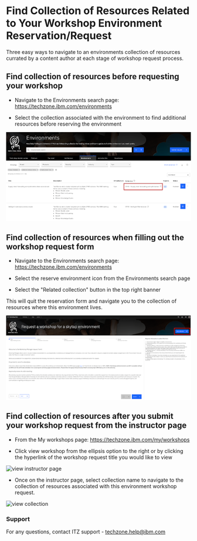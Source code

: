 # Find Collection of Resources Related to Your Workshop Environment Reservation/Request

Three easy ways to navigate to an environments collection of resources currated by a content author at each stage of workshop request process.


## Find collection of resources before requesting your workshop

- Navigate to the Environments search page: https://techzone.ibm.com/environments

- Select the collection associated with the environment to find additional resources before reserving the environment

![environment collection](Images/environment%20associated%20collection.png)



## Find collection of resources when filling out the workshop request form

- Navigate to the Environments search page: https://techzone.ibm.com/environments

- Select the reserve environment icon from the Environments search page

- Select the "Related collection" button in the top right banner

This will quit the reservation form and navigate you to the collection of resources where this environment lives. 

![reservation-related collection](Images/workshop%20collection%20view%20on%20request.png)



## Find collection of resources after you submit your workshop request from the instructor page

- From the My workshops page: https://techzone.ibm.com/my/workshops

- Click view workshop from the ellipsis option to the right or by clicking the hyperlink of the workshop request title you would like to view

![view instructor page](https://github.ibm.com/dte-support/private/blob/master/itz/itz-runbooks/Images/view%20instructor%20page.png)

- Once on the instructor page, select collection name to navigate to the collection of resources associated with this environment workshop request. 

![view collection](https://github.ibm.com/dte-support/private/blob/master/itz/itz-runbooks/Images/collection%20url%20on%20instructor%20page.png)


### Support

For any questions, contact ITZ support - techzone.help@ibm.com


